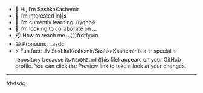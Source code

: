 - 👋 Hi, I’m SashkaKashemir
- 👀 I’m interested in)|s
- 🌱 I’m currently learning .uyghbjk
- 💞️ I’m looking to collaborate on ...
- 📫 How to reach me ...)))frdtfyuio
- 😄 Pronouns: ..asdc
- ⚡ Fun fact: .fv
SashkaKashemir/SashkaKashemir is a ✨ special ✨ repository because its `README.md` (this file) appears on your GitHub profile.
You can click the Preview link to take a look at your changes.
---
fdvfsdg
